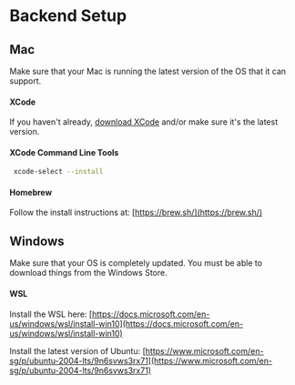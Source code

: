 # Backend Setup

## Mac

Make sure that your Mac is running the latest version of the OS that it can support.

#### XCode

If you haven't already, [download XCode](https://apps.apple.com/app/xcode/id497799835) and/or make sure it's the latest version.

#### XCode Command Line Tools

```bash
 xcode-select --install
```

#### Homebrew

Follow the install instructions at: [https://brew.sh/](https://brew.sh/)

## Windows

Make sure that your OS is completely updated. You must be able to download things from the Windows Store.

#### WSL

Install the WSL here: [https://docs.microsoft.com/en-us/windows/wsl/install-win10](https://docs.microsoft.com/en-us/windows/wsl/install-win10)

Install the latest version of Ubuntu: [https://www.microsoft.com/en-sg/p/ubuntu-2004-lts/9n6svws3rx71](https://www.microsoft.com/en-sg/p/ubuntu-2004-lts/9n6svws3rx71)

